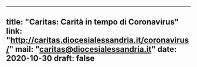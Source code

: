 
---
title: "Caritas: Carità in tempo di Coronavirus"
link: "http://caritas.diocesialessandria.it/coronavirus/"
mail: "caritas@diocesialessandria.it"
date: 2020-10-30
draft: false
---

